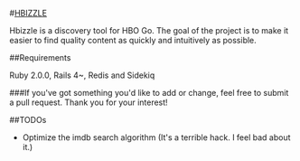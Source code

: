 #[HBIZZLE](http://www.hbizzle.com)

Hbizzle is a discovery tool for HBO Go.  The goal of the project is to make it easier to find quality content as quickly and intuitively as possible.

##Requirements

Ruby 2.0.0, Rails 4~, Redis and Sidekiq

###If you've got something you'd like to add or change, feel free to submit a pull request.  Thank you for your interest!

##TODOs

* Optimize the imdb search algorithm (It's a terrible hack. I feel bad about it.)
